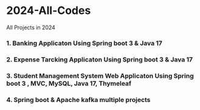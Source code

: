 # 2024-All-Codes

All Projects in 2024


<h3>1. Banking Applicaton Using Spring boot 3 & Java 17</h3>
<h3>2. Expense Tarcking Applicaton Using Spring boot 3 & Java 17</h3>
<h3>3. Student Management System Web Applicaton Using Spring boot 3 , MVC, MySQL, Java 17, Thymeleaf</h3>
<h3>4. Spring boot & Apache kafka multiple projects</h3>
